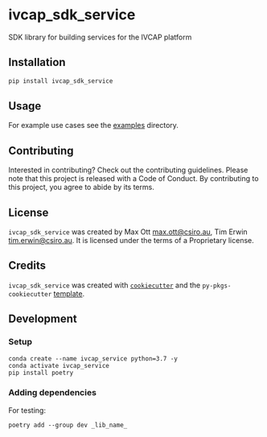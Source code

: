 # ivcap_sdk_service

SDK library for building services for the IVCAP platform

## Installation

```bash
pip install ivcap_sdk_service
```

## Usage

For example use cases see the [examples](./examples) directory.

## Contributing

Interested in contributing? Check out the contributing guidelines. Please note that this project is released with a Code of Conduct. By contributing to this project, you agree to abide by its terms.

## License

`ivcap_sdk_service` was created by Max Ott <max.ott@csiro.au>, Tim Erwin <tim.erwin@csiro.au>. It is licensed under the terms of a Proprietary license.

## Credits

`ivcap_sdk_service` was created with [`cookiecutter`](https://cookiecutter.readthedocs.io/en/latest/) and the `py-pkgs-cookiecutter` [template](https://github.com/py-pkgs/py-pkgs-cookiecutter).

## Development

### Setup

```
conda create --name ivcap_service python=3.7 -y
conda activate ivcap_service
pip install poetry
```

### Adding dependencies

For testing:

    poetry add --group dev _lib_name_
